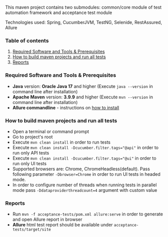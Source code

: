 This maven project contains two submodules: common/core module of test automation framework and acceptance test module

Technologies used: Spring, CucumberJVM, TestNG, Selenide, RestAssured, Allure 

### Table of contents
1. [Required Software and Tools & Prerequisites](#required-software-and-tools)
2. [How to build maven projects and run all tests](#how-to-run-acceptance-tests)
3. [Reports](#reports)

<a name="required-software-and-tools"></a>
### Required Software and Tools & Prerequisites

* **Java** version: **Oracle Java 17** and higher (Execute `java --version` in command line after installation)
* **Apache Maven** version: **3.9.9** and higher (Execute `mvn --version` in command line after installation)
* **Allure commandline** - instructions on [how to install](https://www.npmjs.com/package/allure-commandline)

 <a name="how-to-run-acceptance-tests"></a>
### How to build maven projects and run all tests 

* Open a terminal or command prompt
* Go to project's root
* Execute `mvn clean install` in order to run tests
* Execute `mvn clean install -Dcucumber.filter.tags="@api"` in order to run only API tests
* Execute `mvn clean install -Dcucumber.filter.tags="@ui"` in order to run only UI tests
* Supported browsers are: Chrome, ChromeHeadless(default). Pass following parameter `-Dbrowser=Chrome` in order to run UI tests in headed mode.
* In order to configure number of threads when running tests in parallel mode pass `-Ddataproviderthreadcount=4` argument with custom value

<a name="reports"></a>
### Reports  
* Run `mvn -f acceptance-tests/pom.xml allure:serve` in order to generate and open Allure report in browser
* **Allure** html test report should be available under `acceptance-tests/target/site`
